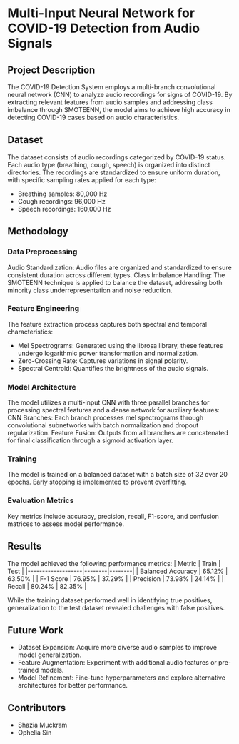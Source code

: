 # Multi-Input Neural Network for COVID-19 Detection from Audio Signals

## Project Description
The COVID-19 Detection System employs a multi-branch convolutional neural network (CNN) to analyze audio recordings for signs of COVID-19. By extracting relevant features from audio samples and addressing class imbalance through SMOTEENN, the model aims to achieve high accuracy in detecting COVID-19 cases based on audio characteristics.

## Dataset
The dataset consists of audio recordings categorized by COVID-19 status. Each audio type (breathing, cough, speech) is organized into distinct directories. The recordings are standardized to ensure uniform duration, with specific sampling rates applied for each type:
- Breathing samples: 80,000 Hz
- Cough recordings: 96,000 Hz
- Speech recordings: 160,000 Hz

## Methodology
###  Data Preprocessing
Audio Standardization: Audio files are organized and standardized to ensure consistent duration across different types.
Class Imbalance Handling: The SMOTEENN technique is applied to balance the dataset, addressing both minority class underrepresentation and noise reduction.
###   Feature Engineering
The feature extraction process captures both spectral and temporal characteristics:
- Mel Spectrograms: Generated using the librosa library, these features undergo logarithmic power transformation and normalization.
- Zero-Crossing Rate: Captures variations in signal polarity.
- Spectral Centroid: Quantifies the brightness of the audio signals.

###   Model Architecture
The model utilizes a multi-input CNN with three parallel branches for processing spectral features and a dense network for auxiliary features:
CNN Branches: Each branch processes mel spectrograms through convolutional subnetworks with batch normalization and dropout regularization.
Feature Fusion: Outputs from all branches are concatenated for final classification through a sigmoid activation layer.
###   Training
The model is trained on a balanced dataset with a batch size of 32 over 20 epochs. Early stopping is implemented to prevent overfitting.
###   Evaluation Metrics
Key metrics include accuracy, precision, recall, F1-score, and confusion matrices to assess model performance.

## Results
The model achieved the following performance metrics:
| Metric            | Train  | Test   |
|-------------------|--------|--------|
| Balanced Accuracy | 65.12% | 63.50% |
| F-1 Score         | 76.95% | 37.29% |
| Precision         | 73.98% | 24.14% |
| Recall            | 80.24% | 82.35% |

While the training dataset performed well in identifying true positives, generalization to the test dataset revealed challenges with false positives.
## Future Work
- Dataset Expansion: Acquire more diverse audio samples to improve model generalization.
- Feature Augmentation: Experiment with additional audio features or pre-trained models.
- Model Refinement: Fine-tune hyperparameters and explore alternative architectures for better performance.

## Contributors
- Shazia Muckram
- Ophelia Sin 
